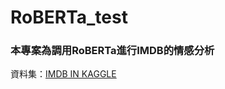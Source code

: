 # RoBERTa_test
<h3>本專案為調用RoBERTa進行IMDB的情感分析</h3>
資料集：<a href="https://www.kaggle.com/datasets/lakshmi25npathi/imdb-dataset-of-50k-movie-reviews">IMDB IN KAGGLE</a>
